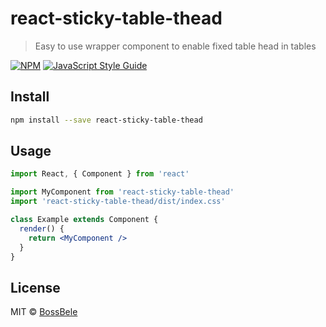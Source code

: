 # react-sticky-table-thead

> Easy to use wrapper component to enable fixed table head in tables

[![NPM](https://img.shields.io/npm/v/react-sticky-table-thead.svg)](https://www.npmjs.com/package/react-sticky-table-thead) [![JavaScript Style Guide](https://img.shields.io/badge/code_style-standard-brightgreen.svg)](https://standardjs.com)

## Install

```bash
npm install --save react-sticky-table-thead
```

## Usage

```jsx
import React, { Component } from 'react'

import MyComponent from 'react-sticky-table-thead'
import 'react-sticky-table-thead/dist/index.css'

class Example extends Component {
  render() {
    return <MyComponent />
  }
}
```

## License

MIT © [BossBele](https://github.com/BossBele)
